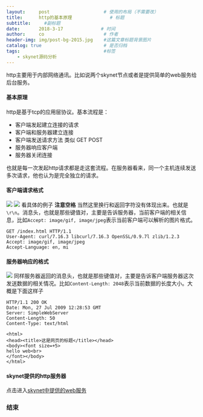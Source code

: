 ```yaml
---
layout:     post                    # 使用的布局（不需要改）
title:      http的基本原理              # 标题 
subtitle:     #副标题
date:       2018-3-17              # 时间
author:     co                      # 作者
header-img: img/post-bg-2015.jpg    #这篇文章标题背景图片
catalog: true                       # 是否归档
tags:                               #标签
    - skynet源码分析
---
```


http主要用于内部网络通讯。比如说两个skynet节点或者是提供简单的web服务给后台服务。
#### 基本原理
http是基于tcp的应用层协议。基本流程是：
- 客户端发起建立连接的请求
- 客户端和服务器建立连接
- 客户端发送请求方法 类似 GET POST
- 服务器响应客户端
- 服务器关闭连接

也就是每一次发起http请求都是走这套流程。在服务器看来，同一个主机连续发送多次请求，他也认为是完全独立的请求。
#### 客户端请求格式
![](https://gitee.com/whatplane/resource/raw/master/img/xx_20190626104117-min.png)
![](https://gitee.com/whatplane/resource/raw/master/img/xx_20190626103548.png)
看具体的例子 **注意空格** 当然这里换行和返回字符没有体现出来。也就是`\r\n`。消息头，也就是那些键值对，主要是告诉服务器，当前客户端的相关信息，比如`Accept: image/gif, image/jpeg`表示当前客户端可以解析的图片格式。

```
GET /index.html HTTP/1.1
User-Agent: curl/7.16.3 libcurl/7.16.3 OpenSSL/0.9.7l zlib/1.2.3
Accept: image/gif, image/jpeg
Accept-Language: en, mi

```

#### 服务器响应的格式
![](https://gitee.com/whatplane/resource/raw/master/img/xx_20190626104053-min.png)
同样服务器返回的消息头，也就是那些键值对，主要是告诉客户端服务器这次发送数据的相关情况。比如`Content-Length: 2048`表示当前数据的长度大小。大概是下面这样子

```
HTTP/1.1 200 OK
Date: Mon, 27 Jul 2009 12:28:53 GMT
Server: SimpleWebServer
Content-Length: 50 
Content-Type: text/html

<html>
<head><title>这是网页的标题</title></head>
<body><font size=+5>
hello web<br>
</font></body>
</html>
```
#### skynet提供的http服务器
点击进入[skynet中提供的web服务]()
### 结束